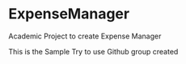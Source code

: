 # ExpenseManager
Academic Project to create Expense Manager

This is the Sample Try to use Github
group created
